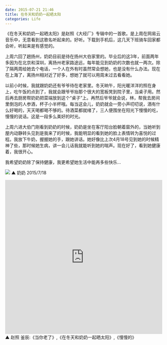 ```yaml
---
date: 2015-07-21 21:46
title: 在冬天和奶奶一起晒太阳
categories: Life
---
```


《在冬天和奶奶一起晒太阳》是赵照《大经厂》专辑中的一首歌。是上周在网易云音乐中，无意看到这歌名听起来的。好听。下载到手机后，这几天下班骑车回家都会听，听起来是有感觉的。

上周六回了趟扬州，奶奶目前是待在扬州大伯家里的。毕业后的这3年，前面两年多因为在北京和深圳，离扬州老家路途远，每年能见到奶奶的次数也就一两次。除了隔两周给她去个电话，一个人在外有时虽然常会想她，也是没有什么办法。现在在上海了，离扬州相对近了好多，想她了就可以用周末过去看看她。

以前小时候，我就跟奶奶还有爷爷待在老家里。冬天晌午，阳光暖洋洋的照在身上，吃午饭的点到了，我就会跟爷爷抬那个很大的宽板凳到院子里，当桌子用。然后再去厨房帮奶奶把菜端放到这个“桌子”上。再然后爷爷就会说，林，帮我去房间里倒泡的人参酒，杯子小半杯哦。每当这会儿，奶奶就会一旁小声叨叨说，酒有什么好喝的，天天喝都喝不够的。待酒菜都就绪了，三人便围坐在阳光下慢慢的吃，慢慢的说话。这是一段多么美好的时光。

上周六进大伯门刚看到奶奶的时候，奶奶是坐在客厅阳台脸朝着窗外的，当她听到屋内动静转头见到是我来了的时候，我能明显的看到她的脸上表情转为喜悦的过程。我放下牛奶，握握她的手，跟她讲话。她好像比上次4月18号见到她的时候精神了些，那时候她生病，讲一会儿话我就能听到她的喘声。现在好了，看到她健康着，我很开心。

我希望奶奶除了保持健康，我更希望她生活中能再多些快乐...  

![](http://ww3.sinaimg.cn/mw690/62ed8609jw1euashrp4d1j217g17g47i.jpg)
▲ 奶奶 2015/7/18


<iframe height=498 width=510 src="http://player.youku.com/embed/XNTAyNDUwMTUy" frameborder=0 allowfullscreen></iframe>
▲ 赵照 釜辰:《当你老了》,《在冬天和奶奶一起晒太阳》,《慢慢的》